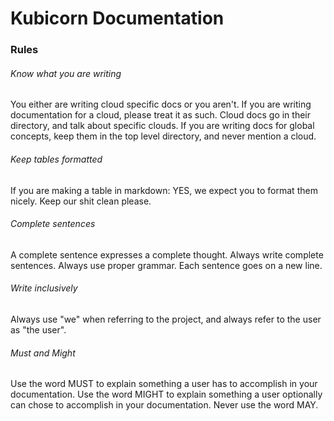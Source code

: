 # Kubicorn Documentation

### Rules

###### Know what you are writing

You either are writing cloud specific docs or you aren't.
If you are writing documentation for a cloud, please treat it as such.
Cloud docs go in their directory, and talk about specific clouds.
If you are writing docs for global concepts, keep them in the top level directory, and never mention a cloud.

###### Keep tables formatted

If you are making a table in markdown: YES, we expect you to format them nicely. Keep our shit clean please.

###### Complete sentences

A complete sentence expresses a complete thought.
Always write complete sentences.
Always use proper grammar.
Each sentence goes on a new line.

###### Write inclusively

Always use "we" when referring to the project, and always refer to the user as "the user".


###### Must and Might

Use the word MUST to explain something a user has to accomplish in your documentation.
Use the word MIGHT to explain something a user optionally can chose to accomplish in your documentation.
Never use the word MAY.
